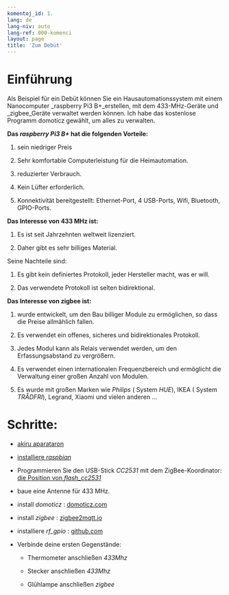 ```yaml
---
komentoj_id: 1.
lang: de
lang-niv: auto
lang-ref: 000-komenci
layout: page
title: 'Zum Debüt'
---
```


# Einführung
Als Beispiel für ein Debüt können Sie ein Hausautomationssystem mit einem Nanocomputer _raspberry Pi3 B+_erstellen, mit dem 433-MHz-Geräte und _zigbee_Geräte verwaltet werden können. Ich habe das kostenlose Programm domoticz gewählt, um alles zu verwalten.

**Das _raspberry Pi3 B+_ hat die folgenden Vorteile:**

 1. sein niedriger Preis


 2. Sehr komfortable Computerleistung für die Heimautomation.


 3. reduzierter Verbrauch.


 4. Kein Lüfter erforderlich.


 5. Konnektivität bereitgestellt: Ethernet-Port, 4 USB-Ports, Wifi, Bluetooth, GPIO-Ports.




**Das Interesse von 433 MHz ist:**

 1. Es ist seit Jahrzehnten weltweit lizenziert.


 2. Daher gibt es sehr billiges Material.



 
Seine Nachteile sind:

 1. Es gibt kein definiertes Protokoll, jeder Hersteller macht, was er will.


 2. Das verwendete Protokoll ist selten bidirektional.




**Das Interesse von zigbee ist:**

 1. wurde entwickelt, um den Bau billiger Module zu ermöglichen, so dass die Preise allmählich fallen.


 1. Es verwendet ein offenes, sicheres und bidirektionales Protokoll.


 1. Jedes Modul kann als Relais verwendet werden, um den Erfassungsabstand zu vergrößern.


 1. Es verwendet einen internationalen Frequenzbereich und ermöglicht die Verwaltung einer großen Anzahl von Modulen.


 1. Es wurde mit großen Marken wie  _Philips_  ( System  _HUE_), IKEA  ( System  _TRÅDFRI_), Legrand, Xiaomi und vielen anderen ... 




# Schritte:

* [akiru aparataron](_posts/2020-08-31-aparataro.md)


* [installiere _raspbian_](_posts/2020-12-22-instali_raspbian.md)


* Programmieren Sie den USB-Stick _CC2531_  mit dem ZigBee-Koordinator: [ die Position von _flash_cc2531_](https://jmichault.github.io/flash_cc2531-dok/)


* baue eine Antenne für 433 MHz.


* install _domoticz_ : [domoticz.com](https://www.domoticz.com/wiki/Raspberry_Pi)
  


* install _zigbee_ : [zigbee2mqtt.io](https://www.zigbee2mqtt.io/getting_started/running_zigbee2mqtt.html)


* installiere _rf_gpio_ : [github.com](https://github.com/jmichault/rf_gpio/blob/master/LeguMin.md)
  


* Verbinde deine ersten Gegenstände:  


  * Thermometer anschließen _433Mhz_


  * Stecker anschließen _433Mhz_


  * Glühlampe anschließen _zigbee_



